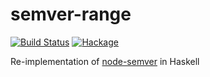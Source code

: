 # semver-range

[![Build Status](https://travis-ci.org/phadej/semver-range.svg?branch=master)](https://travis-ci.org/phadej/semver-range)
[![Hackage](https://img.shields.io/hackage/v/semver-range.svg)](http://hackage.haskell.org/package/semver-range)

Re-implementation of [node-semver](https://github.com/npm/node-semver) in Haskell
